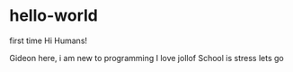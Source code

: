 # hello-world
first time
Hi Humans!

Gideon here, i am new to programming
I love jollof
School is stress 
lets go
